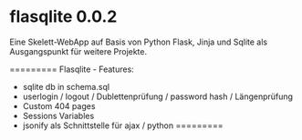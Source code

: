 flasqlite 0.0.2
=========

Eine Skelett-WebApp auf Basis von Python Flask, Jinja und Sqlite als Ausgangspunkt für weitere Projekte.


=========
Flasqlite - Features:
- sqlite db in schema.sql
- userlogin / logout / Dublettenprüfung / password hash / Längenprüfung
- Custom 404 pages
- Sessions Variables
- jsonify als Schnittstelle für ajax / python
=========

